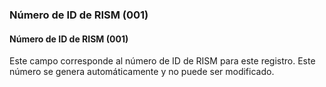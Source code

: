 ### Número de ID de RISM (001)

#### Número de ID de RISM (001)
Este campo corresponde al número de ID de RISM para este registro. Este número se genera automáticamente y no puede ser modificado.
